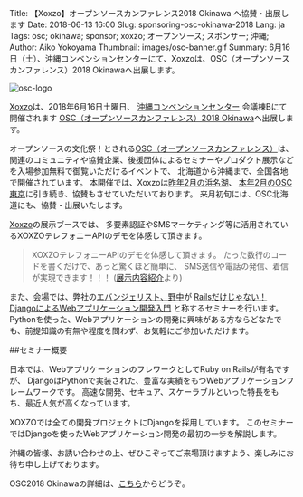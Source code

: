 Title: 【Xoxzo】オープンソースカンファレンス2018 Okinawa へ協賛・出展します
Date: 2018-06-13 16:00
Slug: sponsoring-osc-okinawa-2018
Lang: ja
Tags: osc; okinawa; sponsor; xoxzo; オープンソース; スポンサー; 沖縄;
Author: Aiko Yokoyama
Thumbnail: images/osc-banner.gif
Summary: 6月16日（土）、沖縄コンベンションセンターにて、Xoxzoは、OSC（オープンソースカンファレンス）2018 Okinawaへ出展します。

![osc-logo](/images/osc-banner.gif)

[Xoxzo](https://info.xoxzo.com/ja/)は、2018年6月16日土曜日、
[沖縄コンベンションセンター](http://www.oki-conven.jp/) 会議棟Bにて開催されます
[OSC（オープンソースカンファレンス）2018 Okinawa](https://www.ospn.jp/osc2018-okinawa/)へ出展します。

オープンソースの文化祭！とされる[OSC（オープンソースカンファレンス）](https://www.ospn.jp/)は、
関連のコミュニティや協賛企業、後援団体によるセミナーやプロダクト展示などを入場参加無料で御覧いただけるイベントで、
北海道から沖縄まで、全国各地で開催されています。
本開催では、Xoxzoは[昨年2月の浜名湖](https://blog.xoxzo.com/ja/2017/02/03/osc-hamanako-2017/)、
[本年2月のOSC東京](https://blog.xoxzo.com/ja/2018/02/21/osc-tokyo-2018/)に引き続き、協賛もさせていただいております。
来月初旬には、OSC北海道にも、協賛・出展いたします。

[Xoxzo](https://info.xoxzo.com/ja/)の展示ブースでは、
多要素認証やSMSマーケティング等に活用されているXOXZOテレフォニーAPIのデモを体感して頂きます。

>XOXZOテレフォニーAPIのデモを体感して頂きます。 たった数行のコードを書くだけで、あっと驚くほど簡単に、 SMS送信や電話の発信、着信が実現できます！！！ ([展示内容紹介](https://www.ospn.jp/osc2018-do/modules/article/article.php?articleid=1)より)

また、会場では、弊社の[エバンジェリスト、野中](https://info.xoxzo.com/ja/aboutus/)が
[Railsだけじゃない！ DjangoによるWebアプリケーション開発入門](https://www.ospn.jp/osc2018-okinawa/modules/eguide/event.php?eid=13)
と称するセミナーを行います。Pythonを使った、Webアプリケーションの開発に興味がある方ならどなたでも、前提知識の有無や程度を問わず、お気軽にご参加いただけます。

##セミナー概要

日本では、WebアプリケーションのフレワークとしてRuby on Railsが有名ですが、
DjangoはPythonで実装された、豊富な実績をもつWebアプリケーションフレームワークです。
高速な開発、セキュア、スケーラブルといった特長をもち、最近人気が高くなっています。


XOXZOでは全ての開発プロジェクトにDjangoを採用しています。
このセミナーではDjangoを使ったWebアプリケーション開発の最初の一歩を解説します。

沖縄の皆様、お誘い合わせの上、ぜひこぞってご来場頂けますよう、楽しみにお待ち申し上げております。

OSC2018 Okinawaの詳細は、[こちら](https://www.ospn.jp/osc2018-okinawa/)からどうぞ。
